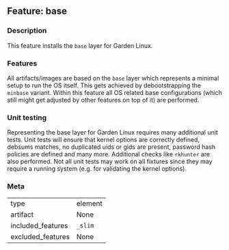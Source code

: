 ## Feature: base
### Description
<website-feature>

This feature installs the `base` layer for Garden Linux.
</website-feature>

### Features
All artifacts/images are based on the `base` layer which represents a minimal setup to run the OS itself. This gets achieved by debootstrapping the `minbase` variant.
Within this feature all OS related base configurations (which still might get adjusted by other features on top of it) are performed.

### Unit testing
Representing the base layer for Garden Linux requires many additional unit tests. Unit tests will ensure that kernel options are correctly defined, debsums matches, no duplicated uids or gids are present, password hash policies are defined and many more. Additional checks like `rkhunter` are also performed. Not all unit tests may work on all fixtures since they may require a running system (e.g. for validating the kernel options).

### Meta
|||
|---|---|
|type|element|
|artifact|None|
|included_features|`_slim`|
|excluded_features|None|
